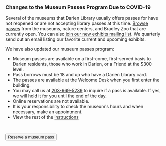 <div class="row">
<div class="col-md-8">

### Changes to the Museum Passes Program Due to COVID-19
Several of the museums that Darien Library usually offers passes for have not reopened or are not accepting library passes at this time. [Browse passes](https://dar.to/3EkHtGi "Browse passes") from the museums, nature centers, and Bradley Zoo that are currently open. You can also [join our new exhibits mailing list](https://dar.to/2HWImat "Join mailing list"). We quarterly send out an email listing our favorite current and upcoming exhibits. 

We have also updated our museum passes program:  

* Museum passes are available on a first-come, first-served basis to Darien residents, those who work in Darien, or a Friend at the $300 level.  
* Pass borrows must be 18 and up who have a Darien Library card. 
* The passes are available at the Welcome Desk when you first enter the building. 
* You may call us at [203-669-5239](tel:2036695239 "Call the Welcome Desk") to inquire if a pass is available. If yes, we will hold it for you until the end of the day. 
* Online reservations are not available. 
* It is your responsibility to check the museum's hours and when necessary, make an appointment.
* View the rest of the <a href="#Steps">instructions</a>
<br />
</div>
<div class="col-md-4">

<a href="https://dar.to/3EkHtGi"><button class="btn-u btn-u-lg btn-u-dark-blue btn-block" type="button">Reserve a museum pass</button></a>

</div>
</div>